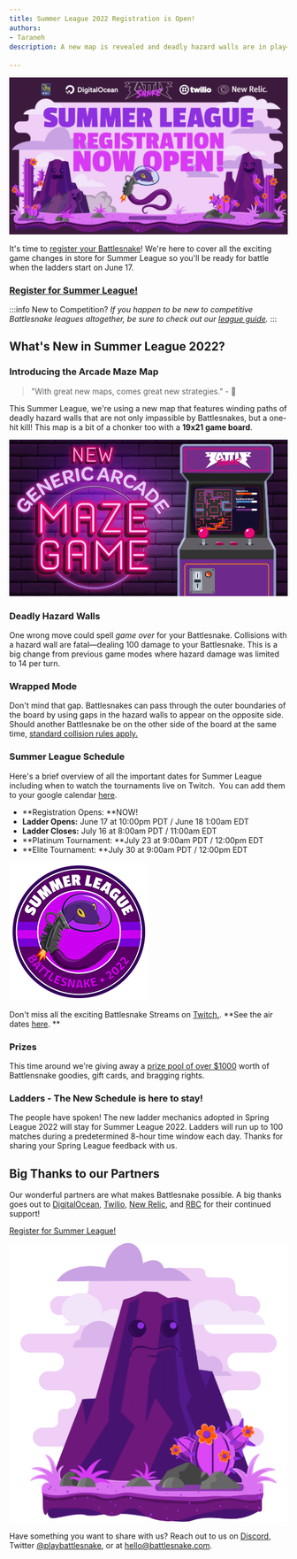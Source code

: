 ```yaml
---
title: Summer League 2022 Registration is Open!
authors:
- Taraneh
description: A new map is revealed and deadly hazard walls are in play—get your must have Summer League info right here.

---
```


![](./img/Blog-Posts-Ver2_Summer-League-2022-Registration-Open-Logos.png)

It's time to [register your Battlesnake](https://play.battlesnake.com/summer-league)! We're here to cover all the exciting game changes in store for Summer League so you'll be ready for battle when the ladders start on June 17. 

### [Register for Summer League!](https://play.battlesnake.com/summer-league)

:::info New to Competition?
*If you happen to be new to competitive Battlesnake leagues altogether, be sure to check out our [league guide](https://docs.battlesnake.com/guides/playing/leagues).*
:::

## What's New in Summer League 2022?

### Introducing the Arcade Maze Map

> "With great new maps, comes great new strategies."‌ ‌- 🐍

This Summer League, we're using a new map that features winding paths of deadly hazard walls that are not only impassible by Battlesnakes, but a one-hit kill! This map is a bit of a chonker too with a **19x21 game board**. 

![](./img/Maze-Game-Mode-Exploration_Arcade-machine-1-.png)


### Deadly Hazard Walls

One wrong move could spell *game over* for your Battlesnake. Collisions with a hazard wall are fatal—dealing 100 damage to your Battlesnake. This is a big change from previous game modes where hazard damage was limited to 14 per turn.

### Wrapped Mode

Don't mind that gap. Battlesnakes can pass through the outer boundaries of the board by using gaps in the hazard walls to appear on the opposite side. Should another Battlesnake be on the other side of the board at the same time, [standard collision rules apply. ](https://docs.battlesnake.com/guides/game/rules#collisions)

### Summer League Schedule 

Here's a brief overview of all the important dates for Summer League including when to watch the tournaments live on Twitch.  You can add them to your google calendar [here](https://play.battlesnake.com/schedule/). 

- **Registration Opens: **NOW!
- **Ladder Opens:** June 17 at 10:00pm PDT / June 18 1:00am EDT
- **Ladder Closes:** July 16 at 8:00am PDT / 11:00am EDT
- **Platinum Tournament: **July 23 at 9:00am PDT / 12:00pm EDT
- **Elite Tournament: **July 30 at 9:00am PDT / 12:00pm EDT

[![Battlesnake Summer League 2022 Badge](./img/Badge-2.png)](https://play.battlesnake.com/summer-league)

Don't miss all the exciting Battlesnake Streams on [Twitch.](https://Twitch.tv/BattlesnakeOfficial). **See the air dates [here](https://play.battlesnake.com/schedule/). **

### Prizes

This time around we're giving away a [prize pool of over $1000](https://store.battlesnake.com/collections/prize-packs) worth of Battlensnake goodies, gift cards, and bragging rights.

### Ladders - The New Schedule is here to stay!

The people have spoken! The new ladder mechanics adopted in Spring League 2022 will stay for Summer League 2022. Ladders will run up to 100 matches during a predetermined 8-hour time window each day. Thanks for sharing your Spring League feedback with us. 

## Big Thanks to our Partners 

Our wonderful partners are what makes Battlesnake possible. A big thanks goes out to [DigitalOcean](https://play.battlesnake.com/partner/digitalocean), [Twilio](https://play.battlesnake.com/partner/twilio), [New Relic](https://play.battlesnake.com/partner/newrelic), and [RBC](https://play.battlesnake.com/partner/rbc) for their continued support!

[Register for Summer League!](https://play.battlesnake.com/summer-league)

![](./img/SummerMountainScream.gif)

Have something you want to share with us? Reach out to us on [Discord](https://discord.gg/hD8fvUGcqC), Twitter [@playbattlesnake](https://twitter.com/playbattlesnake), or at hello@battlesnake.com.
